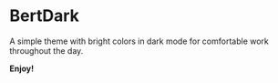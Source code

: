 # BertDark

A simple theme with bright colors in dark mode for comfortable work throughout the day.


**Enjoy!**
